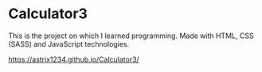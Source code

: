 # Calculator3

This is the project on which I learned programming. Made with HTML, CSS (SASS)
and JavaScript technologies.

https://astrix1234.github.io/Calculator3/
